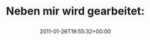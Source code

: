 ---
retweeted: false
source: <a href="http://twitter.com/download/android" rel="nofollow">Twitter for Android</a>
entities:
  hashtags: []
  symbols: []
  user_mentions: []
  urls:
  - url: http://t.co/vtea1mw
    expanded_url: http://twitpic.com/3tnah9
    display_url: twitpic.com/3tnah9
    indices:
    - '27'
    - '46'
display_text_range:
- '0'
- '46'
favorite_count: '0'
id_str: '30353163827552256'
truncated: false
retweet_count: '0'
id: '30353163827552256'
possibly_sensitive: false
created_at: Wed Jan 26 19:55:32 +0000 2011
favorited: false
full_text: 'Neben mir wird gearbeitet:'
lang: de
quote_url: http://twitpic.com/3tnah9
tags:
- pesos/twitter
date: '2011-01-26T19:55:32+00:00'
src: https://twitter.com/bascht/status/30353163827552256
original_url: https://twitter.com/bascht/status/30353163827552256
type: twitter_tweet
text: 'Neben mir wird gearbeitet:'
title: 'Neben mir wird gearbeitet:

  '

---